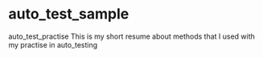 # auto_test_sample
auto_test_practise
This is my short resume about methods that I used with my practise in auto_testing
